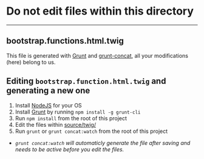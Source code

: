 # Do not edit files within this directory
---------
## bootstrap.functions.html.twig
This file is generated with [Grunt](http://gruntjs.com) and [grunt-concat](https://github.com/gruntjs/grunt-contrib-concat), all your modifications (here) belong to us.

## Editing `bootstrap.function.html.twig` and generating a new one
1. Install [NodeJS](http://nodejs.org) for your OS
2. Install [Grunt](http://gruntjs.com) by running `npm install -g grunt-cli`
3. Run `npm install` from the root of this project
4. Edit the files within [source/twig/](https://github.com/Qaraqter/questionnaire/tree/master/source/twig/)
5. Run `grunt` or `grunt concat:watch` from the root of this project
  * _`grunt concat:watch` will automaticly generate the file after saving and needs to be active before you edit the files._
